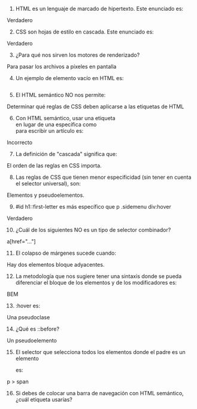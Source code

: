 1. HTML es un lenguaje de marcado de hipertexto. Este enunciado es:

Verdadero

2. CSS son hojas de estilo en cascada. Este enunciado es:

Verdadero

3. ¿Para qué nos sirven los motores de renderizado?

Para pasar los archivos a píxeles en pantalla

4. Un ejemplo de elemento vacío en HTML es:

<img>

5. El HTML semántico NO nos permite:

Determinar qué reglas de CSS deben aplicarse a las etiquetas de HTML

6. Con HTML semántico, usar una etiqueta <div> en lugar de una específica como <article> para escribir un artículo es:

Incorrecto

7. La definición de "cascada" significa que:

El orden de las reglas en CSS importa.

8. Las reglas de CSS que tienen menor especificidad (sin tener en cuenta el selector universal), son:

Elementos y pseudoelementos.

9. #id h1::first-letter es más específico que p .sidemenu div:hover

Verdadero

10. ¿Cuál de los siguientes NO es un tipo de selector combinador?

a[href="…"]

11. El colapso de márgenes sucede cuando:

Hay dos elementos bloque adyacentes.

12. La metodología que nos sugiere tener una sintaxis donde se pueda diferenciar el bloque de los elementos y de los modificadores es:

BEM

13. :hover es:

Una pseudoclase

14. ¿Qué es ::before?

Un pseudoelemento

15. El selector que selecciona todos los elementos <span> donde el padre es un elemento <p> es:

p > span

16. Si debes de colocar una barra de navegación con HTML semántico, ¿cuál etiqueta usarías?

<nav>